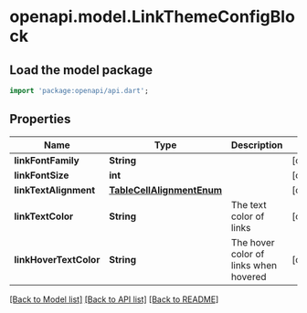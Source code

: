 # openapi.model.LinkThemeConfigBlock

## Load the model package
```dart
import 'package:openapi/api.dart';
```

## Properties
Name | Type | Description | Notes
------------ | ------------- | ------------- | -------------
**linkFontFamily** | **String** |  | [optional] 
**linkFontSize** | **int** |  | [optional] 
**linkTextAlignment** | [**TableCellAlignmentEnum**](TableCellAlignmentEnum.md) |  | [optional] 
**linkTextColor** | **String** | The text color of links | [optional] 
**linkHoverTextColor** | **String** | The hover color of links when hovered | [optional] 

[[Back to Model list]](../README.md#documentation-for-models) [[Back to API list]](../README.md#documentation-for-api-endpoints) [[Back to README]](../README.md)



